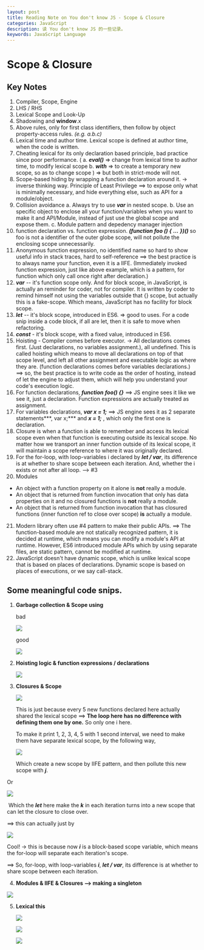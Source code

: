 ```yaml
---
layout: post
title: Reading Note on You don't know JS - Scope & Closure
categories: JavaScript
description: 读 You don't know JS 的一些记录。
keywords: JavaScript Language
---
```


#  Scope & Closure

## **Key Notes**

1. Compiler, Scope, Engine
2. LHS / RHS
3. Lexical Scope and Look-Up
4. Shadowing and **window**.x
5. Above rules, only for first class identifiers, then follow by object property-access rules. *(e.g. a.b.c)*
6. Lexical time and author time. Lexical scope is defined at author time, when the code is written.
7. Cheating lexical for its only declaration based principle, bad practice since poor performance. (
    a. ***eval()*** => change from lexical time to author time, to modify lexical scope
    b. ***with*** => to create a temporary new scope, so as to change scope
    ) => but both in strict-mode will not.
8. Scope-based hiding by wrapping a function declaration around it. -> inverse thinking way.  Principle of Least Privilege ==> to expose only what is minimally necessary, and hide everything else, such as API for a module/object.
9. Collision avoidance
    a. Always try to use ***var*** in nested scope.
    b. Use an specific object to enclose all your function/variables when you want to make it and API/Module, instead of just use the global scope and expose them.
    c. Module pattern and depedency manager injection
10. function declaration vs. function expression.
    ***(function foo () {***
        ***…***
    ***})()***
so foo is not a identifier of the outer globe scope, will not pollute the enclosing scope unnecessarily.
11. Anonymous function expression, no identified name so hard to show useful info in stack traces, hard to self-reference ==> the best practice is to always name your function, even it is a IIFE. (Immediately invoked function expression, just like above example, which is a pattern, for function which only call once right after declaration.)
12. ***var*** -- it's function scope only. And for block scope, in JavaScript, is actually an reminder for coder, not for compiler. It is written by coder to remind himself not using the variables outside that {} scope, but actually this is a fake-scope. Which means, JavaScript has no facility for block scope.
13. ***let*** -- it's block scope, introduced in ES6. => good to uses. For a code snip inside a code block, if all are let, then it is safe to move when refactoring.
14. ***const*** - it's block scope, with a fixed value, introduced in ES6.
15. Hoisting - Compiler comes before executor. -> All declarations comes first. (Just declarations, no variables assignment.), all undefined. This is called hoisting which means to move all declarations on top of that scope level, and left all other assignment and executable logic as where they are. (function declarations comes before variables declarations.)
==> so, the best practice is to write code as the order of hosting, instead of let the engine to adjust them, which will help you understand your code's execution logic.
16. For function declarations, ***function*** ***foo() {}*** ==> JS engine sees it like we see it, just a declaration. Function expressions are actually treated as assignment.
17. For variables declarations, ***var x = 1;*** ==> JS engine sees it as 2 separate statements***, var x;***  and ***x = 1;*** , which only the first one is declaration. 
18. Closure is when a function is able to remember and access its lexical scope even when that function is executing outside its lexical scope.
No matter how we transport an inner function outside of its lexical scope, it will maintain a scope reference to where it was originally declared.
19. For the for-loop, with loop-variables i declared by ***let / var***, its difference is at whether to share scope between each iteration. And, whether the i exists or not after all loop. --> #3
20. Modules 
- An object with a function property on it alone is **not** really a module.
- An object that is returned from function invocation that only has data properties on it and no closured functions is **not** really a module.
- An object that is returned from function invocation that has closured functions (inner function ref to close over scope) **is** actually a module.
21. Modern library often use #4 pattern to make their public APIs.  ==> The function-based module are not statically recognized pattern, it is decided at runtime, which means you can modify a module's API at runtime. However, ES6 introduced module APIs which by using separate files, are static pattern, cannot be modified at runtime.
22. JavaScript doesn't have dynamic scope, which is unlike lexical scope that is based on places of declarations. Dynamic scope is based on places of executions, or we say call-stack. 


## **Some meaningful code snips.**

1. **Garbage collection & Scope using**

   bad

   ![](https://raw.githubusercontent.com/lvxiaoxin/lvxiaoxin.github.io/master/_posts/JavaScript/pic/ydkjs1/00.png)

   good

   ![](https://raw.githubusercontent.com/lvxiaoxin/lvxiaoxin.github.io/master/_posts/JavaScript/pic/ydkjs1/01.png)

2. **Hoisting logic & function expressions /
   declarations**

   ![](https://raw.githubusercontent.com/lvxiaoxin/lvxiaoxin.github.io/master/_posts/JavaScript/pic/ydkjs1/10.png)

3. **Closures & Scope**

   ![](https://raw.githubusercontent.com/lvxiaoxin/lvxiaoxin.github.io/master/_posts/JavaScript/pic/ydkjs1/20.png)

   This is just because every 5 new functions declared here actually shared the lexical scope ==> **The loop here has no difference with defining them one by one.** So only one i here.

   To make it print 1, 2, 3, 4, 5 with 1 second interval, we need to make them have separate lexical scope, by the following way,

   ![](https://raw.githubusercontent.com/lvxiaoxin/lvxiaoxin.github.io/master/_posts/JavaScript/pic/ydkjs1/21.png)

   Which create a new scope by IIFE pattern, and then pollute this new scope with ***j***.

Or

![](https://raw.githubusercontent.com/lvxiaoxin/lvxiaoxin.github.io/master/_posts/JavaScript/pic/ydkjs1/22.png)

​	Which the ***let*** here make the ***k*** in each iteration turns into a new scope that can let the closure to close over.

==> this can actually just by 

![](https://raw.githubusercontent.com/lvxiaoxin/lvxiaoxin.github.io/master/_posts/JavaScript/pic/ydkjs1/23.png)

Cool! -> this is because now ***i*** is a block-based scope variable, which means the for-loop will separate each iteration's scope.

==> So, for-loop, with loop-variables ***i***, ***let / var***, its difference is at whether to share scope between each iteration. 

4. **Modules & IIFE & Closures --> making a
   singleton**

![](https://raw.githubusercontent.com/lvxiaoxin/lvxiaoxin.github.io/master/_posts/JavaScript/pic/ydkjs1/30.png)

5. **Lexical this**

   ![](https://raw.githubusercontent.com/lvxiaoxin/lvxiaoxin.github.io/master/_posts/JavaScript/pic/ydkjs1/40.png)

   ![](https://raw.githubusercontent.com/lvxiaoxin/lvxiaoxin.github.io/master/_posts/JavaScript/pic/ydkjs1/41.png)

   ![](https://raw.githubusercontent.com/lvxiaoxin/lvxiaoxin.github.io/master/_posts/JavaScript/pic/ydkjs1/42.png)